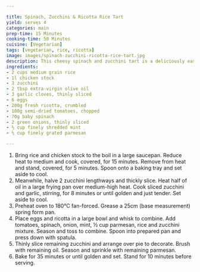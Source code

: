 ```yaml
---

title: Spinach, Zucchini & Ricotta Rice Tart
yield: serves 4
categories: main
prep-time: 15 Minutes
cooking-time: 50 Minutes
cuisine: [Vegetarian]
tags: [vegetarian, rice, ricotta]
image: images/spinach-zucchini-ricotta-rice-tart.jpg
description: This cheesy spinach and zucchini tart is a deliciously easy lunch or dinner idea.
ingredients:
- 2 cups medium grain rice
- 1l chicken stock
- 3 zucchini
- 2 tbsp extra-virgin olive oil
- 3 garlic cloves, thinly sliced
- 6 eggs
- 200g fresh ricotta, crumbled
- 100g semi-dried tomatoes, chopped
- 70g baby spinach
- 2 green onions, thinly sliced
- ⅓ cup finely shredded mint
- ⅔ cup finely grated parmesan

---
```




1. Bring rice and chicken stock to the boil in a large saucepan. Reduce heat to medium and cook, covered, for 15 minutes. Remove from heat and stand, covered, for 5 minutes. Spoon onto a baking tray and set aside to cool.
2. Meanwhile, halve 2 zucchini lengthways and thickly slice. Heat half of oil in a large frying pan over medium-high heat. Cook sliced zucchini and garlic, stirring, for 8 minutes or until golden and just tender. Set aside to cool.
3. Preheat oven to 180°C fan-forced. Grease a 25cm (base measurement) spring form pan.
4. Place eggs and ricotta in a large bowl and whisk to combine. Add tomatoes, spinach, onion, mint, ½ cup parmesan, rice and zucchini mixture. Season and toss to combine. Spoon into prepared pan and press down with spatula.
5. Thinly slice remaining zucchini and arrange over pie to decorate. Brush with remaining oil. Season and sprinkle with remaining parmesan.
6. Bake for 35 minutes or until golden and set. Stand for 10 minutes before serving.
